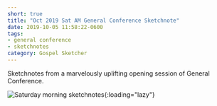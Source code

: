 ```yaml
---
short: true
title: "Oct 2019 Sat AM General Conference Sketchnote"
date: 2019-10-05 11:58:22-0600
tags:
- general conference
- sketchnotes
category: Gospel Sketcher
---
```


Sketchnotes from a marvelously uplifting opening session of General Conference.

![Saturday morning sketchnotes](https://media.bennorris.org/images/gospelsketcher/general-conference/oct-2019/general-conference-sat-am-sketchnote.jpg){:loading="lazy"}
